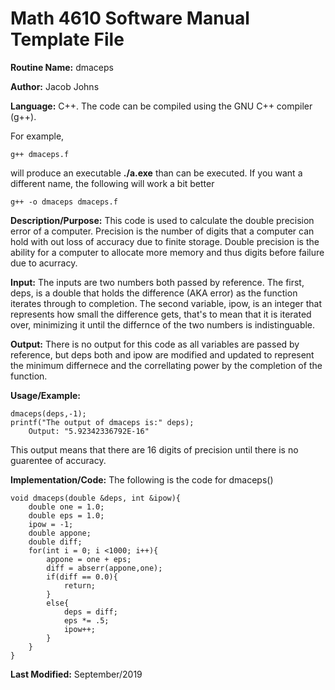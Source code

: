 # Math 4610 Software Manual Template File

**Routine Name:** dmaceps

**Author:** Jacob Johns

**Language:** C++. The code can be compiled using the GNU C++ compiler (g++).

For example,

    g++ dmaceps.f

will produce an executable **./a.exe** than can be executed. If you want a different name, the following will work a bit
better

    g++ -o dmaceps dmaceps.f

**Description/Purpose:** This code is used to calculate the double precision error of a computer. Precision is the number of digits that a computer can hold with out loss of accuracy due to finite storage. Double precision is the ability for a computer to allocate more memory and thus digits before failure due to acurracy.

**Input:** The inputs are two numbers both passed by reference. The first, deps, is a double that holds the difference (AKA error) as the function iterates through to completion. The second variable, ipow, is an integer that represents how small the difference gets, that's to mean that it is iterated over, minimizing it until the differnce of the two numbers is indistinguable.

**Output:** There is no output for this code as all variables are passed by reference, but deps both and ipow are modified and updated to represent the minimum differnece and the correllating power by the completion of the function.

**Usage/Example:**
	
	dmaceps(deps,-1);
	printf("The output of dmaceps is:" deps);
		Output: "5.92342336792E-16"
    
This output means that there are 16 digits of precision until there is no guarentee of accuracy.


**Implementation/Code:** The following is the code for dmaceps()

	void dmaceps(double &deps, int &ipow){
		double one = 1.0;
		double eps = 1.0;
		ipow = -1;
		double appone;
		double diff;
		for(int i = 0; i <1000; i++){
			appone = one + eps;
			diff = abserr(appone,one);
			if(diff == 0.0){
				return;
			}
			else{
				deps = diff;
				eps *= .5;
				ipow++;
			}
		}
	}


**Last Modified:** September/2019
